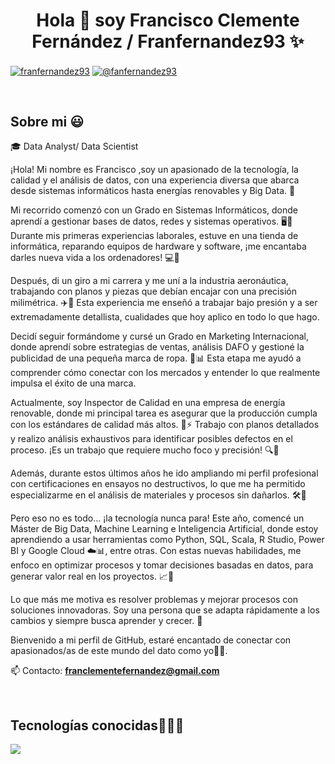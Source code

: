 <h1 align="center">Hola 👋  soy Francisco Clemente Fernández / Franfernandez93 ✨ </h1> 

<p align="left">
<a href="https://www.linkedin.com/in/francisco-clemente-fern%C3%A1ndez-424a76317/" target="blank"><img align="center" src="https://img.shields.io/badge/LinkedIn-0077B5?style=for-the-badge&logo=linkedin&logoColor=white" alt="franfernandez93"/></a>
<a href = "mailto:franclementefernandez@gmail.com" target="blank"><img align="center" src="https://img.shields.io/badge/Gmail-D14836?style=for-the-badge&logo=gmail&logoColor=white" alt="@fanfernandez93"  /></a>
  </p>
<br>
<h2>Sobre mi 😃</h2>
<!--Intro start-->

<p align="left">
🎓 Data Analyst/ Data Scientist

¡Hola! Mi nombre es Francisco  ,soy un apasionado de la tecnología, la calidad y el análisis de datos, con una experiencia diversa que abarca desde sistemas informáticos hasta energías renovables y Big Data. 🚀

Mi recorrido comenzó con un Grado en Sistemas Informáticos, donde aprendí a gestionar bases de datos, redes y sistemas operativos. 🖥️🔧 Durante mis primeras experiencias laborales, estuve en una tienda de informática, reparando equipos de hardware y software, ¡me encantaba darles nueva vida a los ordenadores! 💻🔨

Después, di un giro a mi carrera y me uní a la industria aeronáutica, trabajando con planos y piezas que debían encajar con una precisión milimétrica. ✈️🔩 Esta experiencia me enseñó a trabajar bajo presión y a ser extremadamente detallista, cualidades que hoy aplico en todo lo que hago.

Decidí seguir formándome y cursé un Grado en Marketing Internacional, donde aprendí sobre estrategias de ventas, análisis DAFO y gestioné la publicidad de una pequeña marca de ropa. 👕📊 Esta etapa me ayudó a comprender cómo conectar con los mercados y entender lo que realmente impulsa el éxito de una marca.

Actualmente, soy Inspector de Calidad en una empresa de energía renovable, donde mi principal tarea es asegurar que la producción cumpla con los estándares de calidad más altos. 🌱⚡ Trabajo con planos detallados y realizo análisis exhaustivos para identificar posibles defectos en el proceso. ¡Es un trabajo que requiere mucho foco y precisión! 🔍💼

Además, durante estos últimos años he ido ampliando mi perfil profesional con certificaciones en ensayos no destructivos, lo que me ha permitido especializarme en el análisis de materiales y procesos sin dañarlos. 🛠️🔬

Pero eso no es todo… ¡la tecnología nunca para! Este año, comencé un Máster de Big Data, Machine Learning e Inteligencia Artificial, donde estoy aprendiendo a usar herramientas como Python, SQL, Scala, R Studio, Power BI y Google Cloud ☁️📊, entre otras. Con estas nuevas habilidades, me enfoco en optimizar procesos y tomar decisiones basadas en datos, para generar valor real en los proyectos. 📈🤖

Lo que más me motiva es resolver problemas y mejorar procesos con soluciones innovadoras. Soy una persona que se adapta rápidamente a los cambios y siempre busca aprender y crecer. 🌱

Bienvenido a mi perfil de GitHub, estaré encantado de conectar con apasionados/as de este mundo del dato como yo👥💬.


📫 Contacto: **franclementefernandez@gmail.com**
<!--Intro end-->
  </p>
<br>

<h2 >Tecnologías conocidas👨🏻‍💻</h2>
<!--tech stack icons-->
<p align="left">
  <a href="https://skillicons.dev">
    <img src="https://skillicons.dev/icons?i=androidstudio,c,cs,cpp,java,php,dart,flutter,py,dotnet,css,html,js,nodejs,mysql,sqlite,firebase,gtk,git,github,docker,materialui,postman,eclipse,vscode,bash,linux,ai,ps&perline=12" />
  </a>
</p>
<br>
<!-------------------------->
<!--
**franfernandez93/franfernandez93** is a ✨ _special_ ✨ repository because its `README.md` (this file) appears on your GitHub profile.

Here are some ideas to get you started:

- 🔭 I’m currently working on ...
- 🌱 I’m currently learning ...
- 👯 I’m looking to collaborate on ...
- 🤔 I’m looking for help with ...
- 💬 Ask me about ...
- 📫 How to reach me: ...
- 😄 Pronouns: ...
- ⚡ Fun fact: ...
-->
